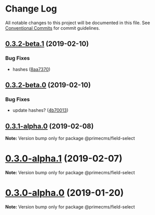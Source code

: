 # Change Log

All notable changes to this project will be documented in this file.
See [Conventional Commits](https://conventionalcommits.org) for commit guidelines.

## [0.3.2-beta.1](https://github.com/birkir/prime/tree/master/packages/prime-field-select/compare/v0.3.2-beta.0...v0.3.2-beta.1) (2019-02-10)

### Bug Fixes

- hashes ([8aa7370](https://github.com/birkir/prime/tree/master/packages/prime-field-select/commit/8aa7370))

## [0.3.2-beta.0](https://github.com/birkir/prime/tree/master/packages/prime-field-select/compare/v0.3.1-alpha.0...v0.3.2-beta.0) (2019-02-10)

### Bug Fixes

- update hashes? ([4b70013](https://github.com/birkir/prime/tree/master/packages/prime-field-select/commit/4b70013))

## [0.3.1-alpha.0](https://github.com/birkir/prime/tree/master/packages/prime-field-select/compare/v0.3.0-alpha.5...v0.3.1-alpha.0) (2019-02-08)

**Note:** Version bump only for package @primecms/field-select

# [0.3.0-alpha.1](https://github.com/birkir/prime/tree/master/packages/prime-field-select/compare/v0.3.0-alpha.0...v0.3.0-alpha.1) (2019-02-07)

**Note:** Version bump only for package @primecms/field-select

# [0.3.0-alpha.0](https://github.com/birkir/prime/tree/master/packages/prime-field-select/compare/v0.2.21...v0.3.0-alpha.0) (2019-01-20)

**Note:** Version bump only for package @primecms/field-select
